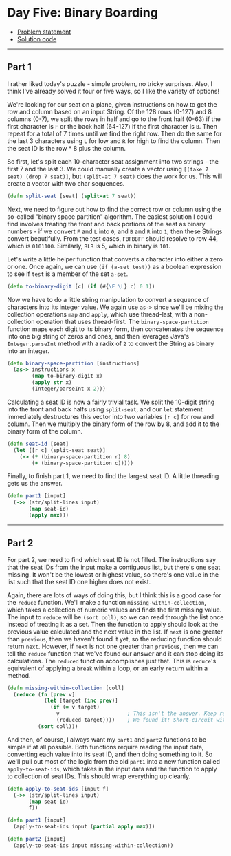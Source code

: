 # Day Five: Binary Boarding

* [Problem statement](https://adventofcode.com/2020/day/5)
* [Solution code](https://github.com/abyala/advent-2020-clojure/blob/master/src/advent_2020_clojure/day05.clj)

---

## Part 1

I rather liked today's puzzle - simple problem, no tricky surprises. Also, I think I've already
solved it four or five ways, so I like the variety of options!

We're looking for our seat on a plane, given instructions on how to get the row and column based on
an input String. Of the 128 rows (0-127) and 8 columns (0-7), we split the rows in half and go to
the front half (0-63) if the first character is `F` or the back half (64-127) if the first character
is `B`. Then repeat for a total of 7 times until we find the right row.  Then do the same for the 
last 3 characters using `L` for low and `R` for high to find the column. Then the seat ID is
the row * 8 plus the column.

So first, let's split each 10-character seat assignment into two strings - the first 7 and the last 3.
We could manually create a vector using `[(take 7 seat) (drop 7 seat)]`, but `(split-at 7 seat)`
does the work for us. This will create a vector with two char sequences.

```clojure
(defn split-seat [seat] (split-at 7 seat))
```

Next, we need to figure out how to find the correct row or column using the so-called "binary
space partition" algorithm. The easiest solution I could find involves treating the front and back
portions of the seat as binary numbers - if we convert `F` and `L` into `0`, and `B` and `R` into `1`,
then these Strings convert beautifully. From the test cases, `FBFBBFF` should resolve to row 44,
which is `0101100`. Similarly, `RLR` is 5, which in binary is `101`.

Let's write a little helper function that converts a character into either a zero or one. Once
again, we can use `(if (a-set test))` as a boolean expression to see if `test` is a member of the
set `a-set`.

```clojure
(defn to-binary-digit [c] (if (#{\F \L} c) 0 1))
```

Now we have to do a little string manipulation to convert a sequence of characters into its integer
value. We again use `as->` since we'll be mixing the collection operations `map` and `apply`, which
use thread-last, with a non-collection operation that uses thread-first. The `binary-space-partition`
function maps each digit to its binary form, then concatenates the sequence into one big string of
zeros and ones, and then leverages Java's `Integer.parseInt` method with a radix of `2` to
convert the String as binary into an integer.

```clojure
(defn binary-space-partition [instructions]
  (as-> instructions x
        (map to-binary-digit x)
        (apply str x)
        (Integer/parseInt x 2)))
```
  
Calculating a seat ID is now a fairly trivial task. We split the 10-digit string into the front
and back halfs using `split-seat`, and our `let` statement immediately destructures this vector
into two variables `[r c]` for row and column. Then we multiply the binary form of the row by 8,
and add it to the binary form of the column.

```clojure
(defn seat-id [seat]
  (let [[r c] (split-seat seat)]
    (-> (* (binary-space-partition r) 8)
        (+ (binary-space-partition c)))))
```

Finally, to finish part 1, we need to find the largest seat ID.  A little threading gets us the
answer.

```clojure
(defn part1 [input]
  (->> (str/split-lines input)
       (map seat-id)
       (apply max)))
```

---

## Part 2

For part 2, we need to find which seat ID is not filled. The instructions say that the seat IDs
from the input make a contiguous list, but there's one seat missing. It won't be the lowest or
highest value, so there's one value in the list such that the seat ID one higher does not exist.

Again, there are lots of ways of doing this, but I think this is a good case for the `reduce`
function. We'll make a function `missing-within-collection`, which takes a collection of numeric
values and finds the first missing value. The input to `reduce` will be `(sort coll)`, so we
can read through the list once instead of treating it as a set. Then the function to apply should
look at the previous value calculated and the next value in the list. If `next` is one greater 
than `previous`, then we haven't found it yet, so the reducing function should return `next`.
However, if `next` is not one greater than `previous`, then we can tell the `reduce` function that
we've found our answer and it can stop doing its calculations. The `reduced` function accomplishes
just that. This is `reduce`'s equivalent of applying a `break` within a loop, or an early `return`
within a method.

```clojure
(defn missing-within-collection [coll]
  (reduce (fn [prev v]
            (let [target (inc prev)]
              (if (= v target)
                v                      ; This isn't the answer. Keep reducing.
                (reduced target))))    ; We found it! Short-circuit with the value we didn't find.
          (sort coll)))
```

And then, of course, I always want my `part1` and `part2` functions to be simple if at all possible.
Both functions require reading the input data, converting each value into its seat ID, and then
doing something to it. So we'll pull out most of the logic from the old `part1` into a new function
called `apply-to-seat-ids`, which takes in the input data and the function to apply to collection
of seat IDs.  This should wrap everything up cleanly.

```clojure
(defn apply-to-seat-ids [input f]
  (->> (str/split-lines input)
       (map seat-id)
       f))

(defn part1 [input]
  (apply-to-seat-ids input (partial apply max)))

(defn part2 [input]
  (apply-to-seat-ids input missing-within-collection))
```
